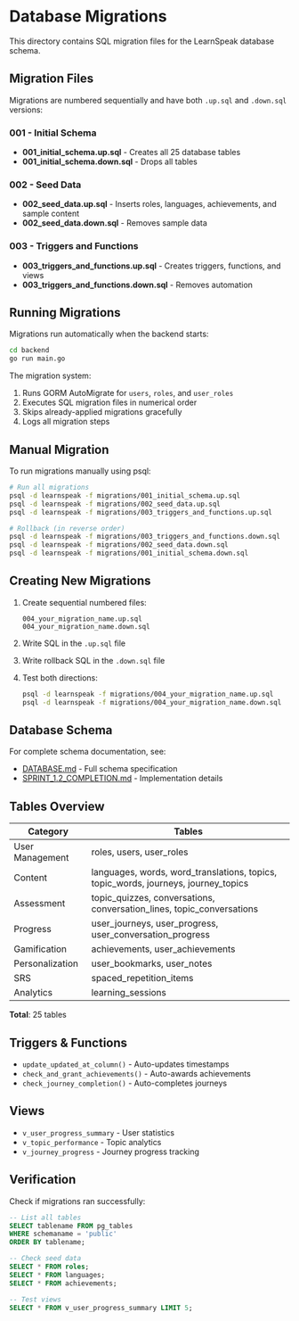 # Database Migrations

This directory contains SQL migration files for the LearnSpeak database schema.

## Migration Files

Migrations are numbered sequentially and have both `.up.sql` and `.down.sql` versions:

### 001 - Initial Schema
- **001_initial_schema.up.sql** - Creates all 25 database tables
- **001_initial_schema.down.sql** - Drops all tables

### 002 - Seed Data
- **002_seed_data.up.sql** - Inserts roles, languages, achievements, and sample content
- **002_seed_data.down.sql** - Removes sample data

### 003 - Triggers and Functions
- **003_triggers_and_functions.up.sql** - Creates triggers, functions, and views
- **003_triggers_and_functions.down.sql** - Removes automation

## Running Migrations

Migrations run automatically when the backend starts:

```bash
cd backend
go run main.go
```

The migration system:
1. Runs GORM AutoMigrate for `users`, `roles`, and `user_roles`
2. Executes SQL migration files in numerical order
3. Skips already-applied migrations gracefully
4. Logs all migration steps

## Manual Migration

To run migrations manually using psql:

```bash
# Run all migrations
psql -d learnspeak -f migrations/001_initial_schema.up.sql
psql -d learnspeak -f migrations/002_seed_data.up.sql
psql -d learnspeak -f migrations/003_triggers_and_functions.up.sql

# Rollback (in reverse order)
psql -d learnspeak -f migrations/003_triggers_and_functions.down.sql
psql -d learnspeak -f migrations/002_seed_data.down.sql
psql -d learnspeak -f migrations/001_initial_schema.down.sql
```

## Creating New Migrations

1. Create sequential numbered files:
   ```
   004_your_migration_name.up.sql
   004_your_migration_name.down.sql
   ```

2. Write SQL in the `.up.sql` file

3. Write rollback SQL in the `.down.sql` file

4. Test both directions:
   ```bash
   psql -d learnspeak -f migrations/004_your_migration_name.up.sql
   psql -d learnspeak -f migrations/004_your_migration_name.down.sql
   ```

## Database Schema

For complete schema documentation, see:
- [DATABASE.md](../../design/DATABASE.md) - Full schema specification
- [SPRINT_1.2_COMPLETION.md](../../docs/SPRINT_1.2_COMPLETION.md) - Implementation details

## Tables Overview

| Category | Tables |
|----------|--------|
| User Management | roles, users, user_roles |
| Content | languages, words, word_translations, topics, topic_words, journeys, journey_topics |
| Assessment | topic_quizzes, conversations, conversation_lines, topic_conversations |
| Progress | user_journeys, user_progress, user_conversation_progress |
| Gamification | achievements, user_achievements |
| Personalization | user_bookmarks, user_notes |
| SRS | spaced_repetition_items |
| Analytics | learning_sessions |

**Total**: 25 tables

## Triggers & Functions

- `update_updated_at_column()` - Auto-updates timestamps
- `check_and_grant_achievements()` - Auto-awards achievements
- `check_journey_completion()` - Auto-completes journeys

## Views

- `v_user_progress_summary` - User statistics
- `v_topic_performance` - Topic analytics
- `v_journey_progress` - Journey progress tracking

## Verification

Check if migrations ran successfully:

```sql
-- List all tables
SELECT tablename FROM pg_tables 
WHERE schemaname = 'public' 
ORDER BY tablename;

-- Check seed data
SELECT * FROM roles;
SELECT * FROM languages;
SELECT * FROM achievements;

-- Test views
SELECT * FROM v_user_progress_summary LIMIT 5;
```
